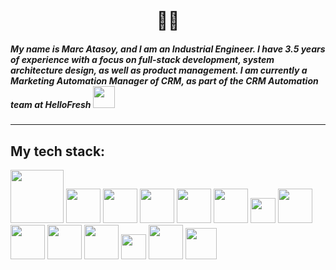 
<h1 align="center">
<br>
 👋🏻

<h5 align="left">
My name is <b>Marc Atasoy</b>, and I am an Industrial Engineer. I have 3.5 years of experience with a focus on full-stack development, system architecture design, as well as product management. I am currently a Marketing Automation Manager of CRM, as part of the CRM Automation team at HelloFresh <img width="35" src="https://upload.wikimedia.org/wikipedia/commons/b/bc/HelloFresh_Logo_2020.png"></h5>

-----------

## My tech stack:
 [<img width="85" src="https://upload.wikimedia.org/wikipedia/commons/1/1b/Sf-marketingcloud-logo.png">](https://www.salesforce.com/ca/)
 [<img width="55" src="https://images.g2crowd.com/uploads/product/image/large_detail/large_detail_12952590441af20af115699567f9e454/everest-formerly-250ok-and-return-path.png">](https://www.validity.com/everest/)
 [<img width="55" src="https://upload.wikimedia.org/wikipedia/commons/c/cf/Angular_full_color_logo.svg">](https://angular.io/)
 [<img width="55" src="https://upload.wikimedia.org/wikipedia/commons/9/99/Unofficial_JavaScript_logo_2.svg">](https://www.javascript.com/)
 [<img width="55" src="https://upload.wikimedia.org/wikipedia/commons/c/c3/Python-logo-notext.svg">](https://www.python.org/)
 <img width="55" src="https://upload.wikimedia.org/wikipedia/commons/6/61/HTML5_logo_and_wordmark.svg">
  <img width="40" src="https://upload.wikimedia.org/wikipedia/commons/d/d5/CSS3_logo_and_wordmark.svg">
 [<img width="55" src="https://believemy.com/uploads/ee57727072f707a5ded8f633df86def8_83ad366df58d43e1147bb711e8c8768c.png">](https://nextjs.org/)
 [<img width="55" src="https://upload.wikimedia.org/wikipedia/commons/d/d5/Tailwind_CSS_Logo.svg">](https://tailwindcss.com/)
 [<img width="55" src="https://upload.wikimedia.org/wikipedia/commons/b/b2/Bootstrap_logo.svg">](https://getbootstrap.com/)
 [<img width="55" src="https://upload.wikimedia.org/wikipedia/commons/d/d9/Node.js_logo.svg">](https://nodejs.org/en/)
 [<img width="40" src="https://upload.wikimedia.org/wikipedia/commons/e/e9/Jenkins_logo.svg">](https://www.jenkins.io/)
 [<img width="55" src="https://upload.wikimedia.org/wikipedia/commons/9/95/Vue.js_Logo_2.svg">](https://vuejs.org/)
 [<img width="50" src="https://cdn.icon-icons.com/icons2/2699/PNG/512/atlassian_jira_logo_icon_170511.png">](https://www.atlassian.com/software/jira)
